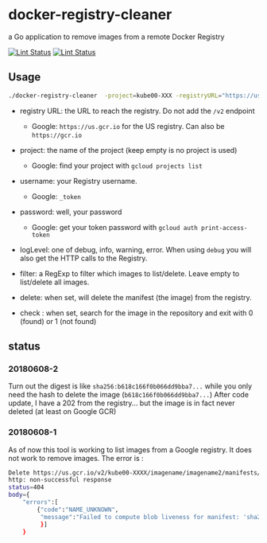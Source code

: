 # docker-registry-cleaner
a Go application to remove images from a remote Docker Registry

 [![Lint Status](https://github.com/prune998/docker-registry-cleaner/workflows/Golangci-lint/badge.svg)](https://github.com/prune998/docker-registry-cleaner/actions)
 [![Lint Status](https://github.com/prune998/docker-registry-cleaner/workflows/GoBuild/badge.svg)](https://github.com/prune998/docker-registry-cleaner/actions)

## Usage

```bash
./docker-registry-cleaner  -project=kube00-XXX -registryURL="https://us.gcr.io" -username='_token' -password=$(gcloud auth print-access-token) -logLevel=info -filter="^kube00-XXX/us.gcr.io/imagename/imagename2:1234"
```

- registry URL: the URL to reach the registry. Do not add the `/v2` endpoint
  - Google: `https://us.gcr.io` for the US registry. Can also be `https://gcr.io`
- project: the name of the project (keep empty is no project is used)
  - Google: find your project with `gcloud projects list`
- username: your Registry username.
  - Google: `_token`
- password: well, your password
  - Google: get your token password with `gcloud auth print-access-token`
- logLevel: one of debug, info, warning, error. When using `debug` you will also get the HTTP calls to the Registry.
- filter: a RegExp to filter which images to list/delete. Leave empty to list/delete all images.
  
- delete: when set, will delete the manifest (the image) from the registry.
- check : when set, search for the image in the repository and exit with 0 (found) or 1 (not found)

## status

### 20180608-2

Turn out the digest is like `sha256:b618c166f0b066dd9bba7...` while you only need the hash to delete the image (`b618c166f0b066dd9bba7...`)
After code update, I have a 202 from the registry... but the image is in fact never deleted (at least on Google GCR)
  
### 20180608-1

As of now this tool is working to list images from a Google registry.
It does not work to remove images. The error is :

```bash
Delete https://us.gcr.io/v2/kube00-XXXX/imagename/imagename2/manifests/sha256:5104db36afd2ea4a3977174e8ee1ce0fcec5678401a50d1a1cbcf240f2fd7da2:
http: non-successful response
status=404
body={
    "errors":[
        {"code":"NAME_UNKNOWN",
         "message":"Failed to compute blob liveness for manifest: 'sha256:5104db36afd2ea4a3977174e8ee1ce0fcec5678401a50d1a1cbcf240f2fd7da2'"
         }]
    }
```
